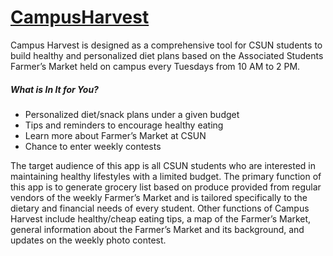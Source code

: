 # [CampusHarvest](http://kpanesar.github.io/CampusHarvest/)
Campus Harvest is designed as a comprehensive tool for CSUN students to build healthy and personalized diet plans based on the Associated Students Farmer’s Market held on campus every Tuesdays from 10 AM to 2 PM.
##### What is In It for You?
* Personalized diet/snack plans under a given budget
* Tips and reminders to encourage healthy eating
* Learn more about Farmer’s Market at CSUN
* Chance to enter weekly contests

The target audience of this app is all CSUN students who are interested in maintaining healthy lifestyles with a limited budget. The primary function of this app is to generate grocery list based on produce provided from regular vendors of the weekly Farmer’s Market and is tailored specifically to the dietary and financial needs of every student. Other functions of Campus Harvest include healthy/cheap eating tips, a map of the Farmer’s Market, general information about the Farmer’s Market and its background, and updates on the weekly photo contest.
